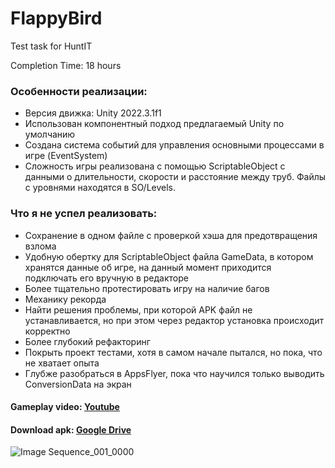 # FlappyBird
Test task for HuntIT

Completion Time: 18 hours

### Особенности реализации:
* Версия движка: Unity 2022.3.1f1
* Использован компонентный подход предлагаемый Unity по умолчанию
* Создана система событий для управления основными процессами в игре (EventSystem)
* Сложность игры реализована с помощью ScriptableObject с данными о длительности, скорости и расстояние между труб. Файлы с уровнями находятся в SO/Levels.

### Что я не успел реализовать:
* Сохранение в одном файле с проверкой хэша для предотвращения взлома
* Удобную обертку для ScriptableObject файла GameData, в котором хранятся данные об игре, на данный момент приходится подключать его вручную в редакторе
* Более тщательно протестировать игру на наличие багов
* Механику рекорда
* Найти решения проблемы, при которой APK файл не устанавливается, но при этом через редактор установка происходит корректно
* Более глубокий рефакторинг
* Покрыть проект тестами, хотя в самом начале пытался, но пока, что не хватает опыта
* Глубже разобраться в AppsFlyer, пока что научился только выводить ConversionData на экран

####  Gameplay video: [Youtube](https://youtu.be/xWkuBC3G7jo)
####  Download apk: [Google Drive](https://drive.google.com/file/d/18Pce3SOu3_E8gJGcu__G-dGdr9rDQ_QL/view?usp=drive_link)

![Image Sequence_001_0000](https://github.com/ogg17/FlappyBird/assets/40641614/59149935-9259-4c06-a86f-93a5899b0d02)
